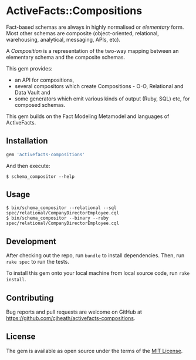 # ActiveFacts::Compositions

Fact-based schemas are always in highly normalised or *elementary* form.
Most other schemas are composite (object-oriented, relational, warehousing, analytical, messaging, APIs, etc).

A *Composition* is a representation of the two-way mapping between an elementary schema and the composite schemas.

This gem provides:
* an API for compositions,
* several compositors which create Compositions - O-O, Relational and Data Vault and
* some generators which emit various kinds of output (Ruby, SQL) etc, for composed schemas.

This gem builds on the Fact Modeling Metamodel and languages of ActiveFacts.

## Installation

```ruby
gem 'activefacts-compositions'
```

And then execute:

    $ schema_compositor --help

## Usage

    $ bin/schema_compositor --relational --sql spec/relational/CompanyDirectorEmployee.cql
    $ bin/schema_compositor --binary --ruby spec/relational/CompanyDirectorEmployee.cql

## Development

After checking out the repo, run `bundle` to install dependencies. Then, run `rake spec` to run the tests.

To install this gem onto your local machine from local source code, run `rake install`.

## Contributing

Bug reports and pull requests are welcome on GitHub at https://github.com/cjheath/activefacts-compositions.

## License

The gem is available as open source under the terms of the [MIT License](http://opensource.org/licenses/MIT).

